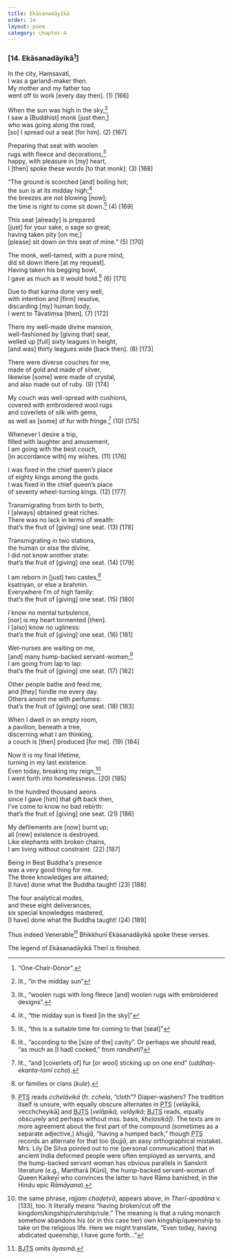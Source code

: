 ```yaml
---
title: Ekāsanadāyikā
order: 14
layout: poem
category: chapter-4
---
```


### \[14. Ekāsanadāyikā[^1]\]

In the city, Haṃsavatī,  
I was a garland-maker then.  
My mother and my father too  
went off to work \[every day then\]. (1) \[166\]

When the sun was high in the sky,[^2]  
I saw a \[Buddhist\] monk \[just then,\]  
who was going along the road,  
\[so\] I spread out a seat \[for him\]. (2) \[167\]

Preparing that seat with woolen  
rugs with fleece and decorations,[^3]  
happy, with pleasure in \[my\] heart,  
I \[then\] spoke these words \[to that monk\]: (3) \[168\]

“The ground is scorched \[and\] boiling hot;  
the sun is at its midday high;[^4]  
the breezes are not blowing \[now\];  
the time is right to come sit down.[^5] (4) \[169\]

This seat \[already\] is prepared  
\[just\] for your sake, o sage so great;  
having taken pity \[on me,\]  
\[please\] sit down on this seat of mine.” (5) \[170\]

The monk, well-tamed, with a pure mind,  
did sit down there \[at my request\].  
Having taken his begging bowl,  
I gave as much as it would hold.[^6] (6) \[171\]

Due to that karma done very well,  
with intention and \[firm\] resolve,  
discarding \[my\] human body,  
I went to Tāvatiṃsa \[then\]. (7) \[172\]

There my well-made divine mansion,  
well-fashioned by \[giving that\] seat,  
welled up \[full\] sixty leagues in height,  
\[and was\] thirty leagues wide \[back then\]. (8) \[173\]

There were diverse couches for me,  
made of gold and made of silver,  
likewise \[some\] were made of crystal,  
and also made out of ruby. (9) \[174\]

My couch was well-spread with cushions,  
covered with embroidered wool rugs  
and coverlets of silk with gems,  
as well as \[some\] of fur with fringe.[^7] (10) \[175\]

Whenever I desire a trip,  
filled with laughter and amusement,  
I am going with the best couch,  
\[in accordance with\] my wishes. (11) \[176\]

I was fixed in the chief queen’s place  
of eighty kings among the gods.  
I was fixed in the chief queen’s place  
of seventy wheel-turning kings. (12) \[177\]

Transmigrating from birth to birth,  
I \[always\] obtained great riches.  
There was no lack in terms of wealth:  
that’s the fruit of \[giving\] one seat. (13) \[178\]

Transmigrating in two stations,  
the human or else the divine,  
I did not know another state:  
that’s the fruit of \[giving\] one seat. (14) \[179\]

I am reborn in \[just\] two castes,[^8]  
kṣatriyan, or else a brahmin.  
Everywhere I’m of high family:  
that’s the fruit of \[giving\] one seat. (15) \[180\]

I know no mental turbulence,  
\[nor\] is my heart tormented \[then\].  
I \[also\] know no ugliness:  
that’s the fruit of \[giving\] one seat. (16) \[181\]

Wet-nurses are waiting on me,  
\[and\] many hump-backed servant-women;[^9]  
I am going from lap to lap:  
that’s the fruit of \[giving\] one seat. (17) \[182\]

Other people bathe and feed me,  
and \[they\] fondle me every day.  
Others anoint me with perfumes:  
that’s the fruit of \[giving\] one seat. (18) \[183\]

When I dwell in an empty room,  
a pavilion, beneath a tree,  
discerning what I am thinking,  
a couch is \[then\] produced \[for me\]. (19) \[184\]

Now it is my final lifetime,  
turning in my last existence.  
Even today, breaking my reign,[^10]  
I went forth into homelessness. (20) \[185\]

In the hundred thousand aeons  
since I gave \[him\] that gift back then,  
I’ve come to know no bad rebirth:  
that’s the fruit of \[giving\] one seat. (21) \[186\]

My defilements are \[now\] burnt up;  
all \[new\] existence is destroyed.  
Like elephants with broken chains,  
I am living without constraint. (22) \[187\]

Being in Best Buddha's presence  
was a very good thing for me.  
The three knowledges are attained;  
\[I have\] done what the Buddha taught! (23) \[188\]

The four analytical modes,  
and these eight deliverances,  
six special knowledges mastered,  
\[I have\] done what the Buddha taught! (24) \[189\]

Thus indeed Venerable[^11] Bhikkhunī Ekāsanadāyikā spoke these verses.

The legend of Ekāsanadāyikā Therī is finished.

[^1]: “One-Chair-Donor”.

[^2]: lit., “in the midday sun”

[^3]: lit., “woolen rugs with long fleece \[and\] woolen rugs with embroidered designs”.

[^4]: lit., “the midday sun is fixed \[in the sky\]”

[^5]: lit., “this is a suitable time for coming to that \[seat\]”

[^6]: lit., “according to the \[size of the\] cavity”. Or perhaps we should read, “as much as \[I had\] cooked,” from *randheti*?

[^7]: lit., “and \[coverlets of\] fur \[or wool\] sticking up on one end” (*uddhaŋ-ekanta-lomī <span class="diacritics" data-state="on">c</span><span class="no-diacritics" data-state="off">ch</span>a*).

[^8]: or families or clans (*kule*).

[^9]: <abbr title="Pali Text Society">PTS</abbr> reads *<span class="diacritics" data-state="on">c</span><span class="no-diacritics" data-state="off">ch</span>elāvikā* (fr. *<span class="diacritics" data-state="on">c</span><span class="no-diacritics" data-state="off">ch</span>ela*, “cloth”? Diaper-washers? The tradition itself is unsure, with equally obscure alternates in <abbr title="Pali Text Society">PTS</abbr> \[velāyikā, ve<span class="diacritics" data-state="on">c</span><span class="no-diacritics" data-state="off">ch</span>cheyikā\] and <abbr title="Buddha Jayanthi Tripitaka Series">BJTS</abbr> \[*velāpikā, velāyikā*; <abbr title="Buddha Jayanthi Tripitaka Series">BJTS</abbr> reads, equally obscurely and perhaps without mss. basis, *kheḷasikā\])*. The texts are in more agreement about the first part of the compound (sometimes as a separate adjective,) *khujjā*, “having a humped back,” though <abbr title="Pali Text Society">PTS</abbr> records an alternate for that too (*bujjā*, an easy orthographical mistake). Mrs. Lily De Silva pointed out to me (personal communication) that in ancient India deformed people were often employed as servants, and the hump-backed servant woman has obvious parallels in Sanskrit literature (e.g., Mantharā \[Kūnī\], the hump-backed servant-woman of Queen Kaikeyī who convinces the latter to have Rāma banished, in the Hindu epic *Rāmāyana*).

[^10]: the same phrase, *rajjaṃ chaḍetvā*, appears above, in *Therī-apadāna* v. \[133\], too. It literally means “having broken/cut off the kingdom/kingship/rulership/rule.” The meaning is that a ruling monarch somehow abandons his (or in this case her) own kingship/queenship to take on the religious life. Here we might translate, “Even today, having abdicated queenship, I have gone forth…”

[^11]: <abbr title="Buddha Jayanthi Tripitaka Series">BJTS</abbr> omits *āyasmā*.
